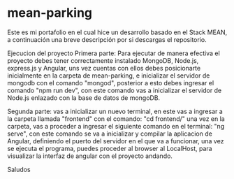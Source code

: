 # mean-parking
Este es mi portafolio en el cual hice un desarrollo basado en el Stack MEAN, a continuación una breve descripción por si descargas el repositorio.

Ejecucion del proyecto
Primera parte:
Para ejecutar de manera efectiva el proyecto debes tener correctamente instalado MongoDB, Node.js, express.js y Angular, uns vez cuentas con ellos
debes posicionarte inicialmente en la carpeta de mean-parking, e inicializar el servidor de mongodb con el comando "mongod", posterior a esto debes ingresar el comando "npm run dev",
con este comando vas a inicializar el servidor de Node.js enlazado con la base de datos de mongoDB.

Segunda parte: 
vas a inicializar un nuevo terminal, en este vas a ingresar a la carpeta llamada "frontend" con el comando: "cd frontend/" una vez en la carpeta, vas a proceder a ingresar el 
siguiente comando en el terminal: "ng serve", con este comando se va a inicializar y compilar la aplicacion de Angular, definiendo el puerto del servidor en el que va a funcionar,
una vez se ejecuta el programa, puedes proceder al browser al LocalHost, para visualizar la interfaz de angular con el proyecto andando.

Saludos
